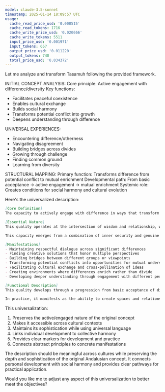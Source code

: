```yaml
---
model: claude-3.5-sonnet
timestamp: 2025-01-14 18:09:57 UTC
usage:
  cache_read_price_usd: '0.000515'
  cache_read_tokens: 1716
  cache_write_price_usd: '0.020666'
  cache_write_tokens: 5511
  input_price_usd: '0.001971'
  input_tokens: 657
  output_price_usd: '0.011220'
  output_tokens: 748
  total_price_usd: '0.034372'
---
```


Let me analyze and transform Tasamuh following the provided framework.

INITIAL CONCEPT ANALYSIS:
Core principle: Active engagement with difference/diversity
Key functions:
- Facilitates peaceful coexistence
- Enables cultural exchange
- Builds social harmony
- Transforms potential conflict into growth
- Deepens understanding through difference

UNIVERSAL EXPERIENCES:
- Encountering difference/otherness
- Navigating disagreement
- Building bridges across divides
- Growing through challenge
- Finding common ground
- Learning from diversity

STRUCTURAL MAPPING:
Primary function: Transforms difference from potential conflict to mutual enrichment
Developmental path: From basic acceptance → active engagement → mutual enrichment
Systemic role: Creates conditions for social harmony and cultural evolution

Here's the universalized description:

```markdown
[Core Definition]
The capacity to actively engage with difference in ways that transform potential conflict or separation into opportunities for mutual growth and enrichment. Beyond mere tolerance, it represents the skill of finding value in diversity while maintaining both truth and harmony in relationships across divides.

[Essential Nature]
This quality operates at the intersection of wisdom and relationship, where the challenge of difference meets the opportunity for growth. It manifests as a dynamic balance between maintaining one's own truth while genuinely engaging with different perspectives, beliefs, and ways of being. Unlike passive tolerance, it requires active engagement and the ability to hold complexity without reducing or oversimplifying differences.

This capacity emerges from a combination of inner security and genuine curiosity, allowing one to remain grounded in truth while opening to difference. It represents a sophisticated form of social wisdom that recognizes diversity as a source of collective enrichment rather than a problem to be solved.

[Manifestations]
- Maintaining respectful dialogue across significant differences
- Finding creative solutions that honor multiple perspectives
- Building bridges between different groups or viewpoints
- Transforming potential conflicts into opportunities for mutual understanding
- Facilitating cultural exchange and cross-pollination of ideas
- Creating environments where differences enrich rather than divide
- Developing deeper understanding through engagement with different perspectives

[Functional Description]
This quality develops through a progression from basic acceptance of difference to active engagement with it, and finally to the ability to facilitate mutual enrichment through diversity. It requires building internal security strong enough to engage with difference without defensiveness, while cultivating genuine curiosity about other perspectives. The capacity grows through conscious practice in increasingly challenging situations, supported by reflection and deepening understanding of both self and other.

In practice, it manifests as the ability to create spaces and relationships where differences become sources of learning rather than conflict. This involves developing skills in dialogue, perspective-taking, and bridge-building, while maintaining authenticity and truth. The quality enables both individuals and communities to thrive in diversity, transforming potential sources of conflict into catalysts for growth and understanding.
```

This universalization:
1. Preserves the active/engaged nature of the original concept
2. Makes it accessible across cultural contexts
3. Maintains its sophistication while using universal language
4. Links individual development to collective harmony
5. Provides clear markers for development and practice
6. Connects abstract principles to concrete manifestations

The description should be meaningful across cultures while preserving the depth and sophistication of the original Andalusian concept. It connects personal development with social harmony and provides clear pathways for practical application.

Would you like me to adjust any aspect of this universalization to better meet the objectives?